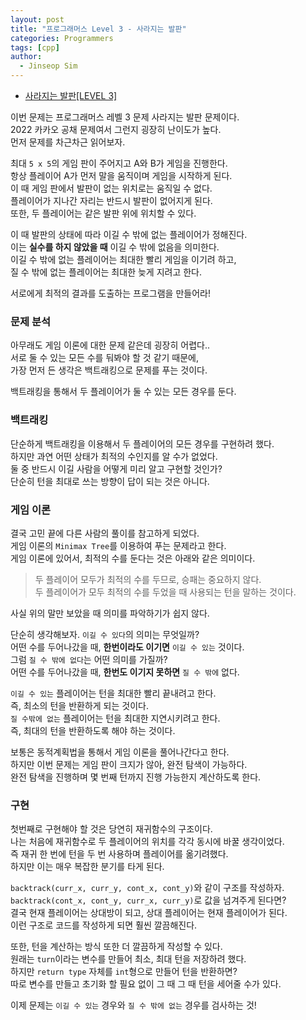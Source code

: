 ```yaml
---
layout: post
title: "프로그래머스 Level 3 - 사라지는 발판"
categories: Programmers
tags: [cpp]
author:
  - Jinseop Sim
---
```

- [사라지는 발판[LEVEL 3]](https://school.programmers.co.kr/learn/courses/30/lessons/92345)

이번 문제는 프로그래머스 레벨 3 문제 사라지는 발판 문제이다.  
2022 카카오 공채 문제여서 그런지 굉장히 난이도가 높다.  
먼저 문제를 차근차근 읽어보자.  

최대 ```5 x 5```의 게임 판이 주어지고 A와 B가 게임을 진행한다.  
항상 플레이어 A가 먼저 말을 움직이며 게임을 시작하게 된다.  
이 때 게임 판에서 발판이 없는 위치로는 움직일 수 없다.  
플레이어가 지나간 자리는 반드시 발판이 없어지게 된다.  
또한, 두 플레이어는 같은 발판 위에 위치할 수 있다.  

이 때 발판의 상태에 따라 이길 수 밖에 없는 플레이어가 정해진다.  
이는 __실수를 하지 않았을 때__ 이길 수 밖에 없음을 의미한다.  
이길 수 밖에 없는 플레이어는 최대한 빨리 게임을 이기려 하고,  
질 수 밖에 없는 플레이어는 최대한 늦게 지려고 한다.  

서로에게 최적의 결과를 도출하는 프로그램을 만들어라!  

### 문제 분석
아무래도 게임 이론에 대한 문제 같은데 굉장히 어렵다..   
서로 둘 수 있는 모든 수를 둬봐야 할 것 같기 때문에,  
가장 먼저 든 생각은 백트래킹으로 문제를 푸는 것이다.  

백트래킹을 통해서 두 플레이어가 둘 수 있는 모든 경우를 둔다.  

### 백트래킹
단순하게 백트래킹을 이용해서 두 플레이어의 모든 경우를 구현하려 했다.  
하지만 과연 어떤 상태가 최적의 수인지를 알 수가 없었다.  
둘 중 반드시 이길 사람을 어떻게 미리 알고 구현할 것인가?  
단순히 턴을 최대로 쓰는 방향이 답이 되는 것은 아니다.  

### 게임 이론
결국 고민 끝에 다른 사람의 풀이를 참고하게 되었다.  
게임 이론의 ```Minimax Tree```를 이용하여 푸는 문제라고 한다.  
게임 이론에 있어서, 최적의 수를 둔다는 것은 아래와 같은 의미이다.  

> 두 플레이어 모두가 최적의 수를 두므로, 승패는 중요하지 않다.  
> 두 플레이어가 모두 최적의 수를 두었을 때 사용되는 턴을 말하는 것이다.  

사실 위의 말만 보았을 때 의미를 파악하기가 쉽지 않다.  

단순히 생각해보자. ```이길 수 있다```의 의미는 무엇일까?  
어떤 수를 두어나갔을 때, __한번이라도 이기면__ ```이길 수 있는``` 것이다.  
그럼 ```질 수 밖에 없다```는 어떤 의미를 가질까?  
어떤 수를 두어나갔을 때, __한번도 이기지 못하면__ ```질 수 밖에``` 없다.  

```이길 수 있는``` 플레이어는 턴을 최대한 빨리 끝내려고 한다.  
즉, 최소의 턴을 반환하게 되는 것이다.  
```질 수밖에 없는``` 플레이어는 턴을 최대한 지연시키려고 한다.  
즉, 최대의 턴을 반환하도록 해야 하는 것이다.  

보통은 동적계획법을 통해서 게임 이론을 풀어나간다고 한다.  
하지만 이번 문제는 게임 판이 크지가 않아, 완전 탐색이 가능하다.  
완전 탐색을 진행하며 몇 번째 턴까지 진행 가능한지 계산하도록 한다.  

### 구현
첫번째로 구현해야 할 것은 당연히 재귀함수의 구조이다.  
나는 처음에 재귀함수로 두 플레이어의 위치를 각각 동시에 바꿀 생각이었다.  
즉 재귀 한 번에 턴을 두 번 사용하며 플레이어를 옮기려했다.  
하지만 이는 매우 복잡한 분기를 타게 된다.  

```backtrack(curr_x, curr_y, cont_x, cont_y)```와 같이 구조를 작성하자.  
```backtrack(cont_x, cont_y, curr_x, curr_y)```로 값을 넘겨주게 된다면?  
결국 현재 플레이어는 상대방이 되고, 상대 플레이어는 현재 플레이어가 된다.  
이런 구조로 코드를 작성하게 되면 훨씬 깔끔해진다.  

또한, 턴을 계산하는 방식 또한 더 깔끔하게 작성할 수 있다.  
원래는 ```turn```이라는 변수를 만들어 최소, 최대 턴을 저장하려 했다.  
하지만 ```return type``` 자체를 ```int```형으로 만들어 턴을 반환하면?  
따로 변수를 만들고 초기화 할 필요 없이 그 때 그 때 턴을 세어줄 수가 있다.  

이제 문제는 ```이길 수 있는``` 경우와 ```질 수 밖에 없는``` 경우를 검사하는 것!  
